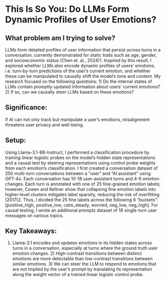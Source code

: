 # This Is So You: Do LLMs Form Dynamic Profiles of User Emotions?

## What problem am I trying to solve?
LLMs form detailed profiles of user information that persist across turns in a conversation, currently demonstrated for static traits such as age, gender, and socioeconomic status (Chen et. al., 2024)1. Inspired by this result, I explored whether LLMs also encode dynamic profiles of users’ emotions, i.e. turn-by-turn predictions of the user’s current emotion, and whether these can be manipulated to causally shift the model’s tone and content. My research focused on the following questions: 1) Do the internal states of LLMs contain promptly-updated information about users’ current emotions? 2) If so, can we causally steer LLMs based on these emotions?

## Significance: 
If AI can not only track but manipulate a user’s emotions, misalignment threatens user privacy and well-being.

## Setup:
Using Llama-3.1-8B-Instruct, I performed a classification procedure by training linear logistic probes on the model’s hidden state representations and a causal test by steering representations using control probe weights from each emotion’s classification.
I first created a conversation dataset of 250 multi-turn conversations between a “user” and “AI assistant” using GPT-4o. Each conversation has 10-18 user-assistant turns and 4-6 emotion changes. Each turn is annotated with one of 25 fine-grained emotion labels; however, Cowen and Keltner show that collapsing fine emotion labels into higher-level clusters mitigates label sparsity, reducing the risk of overfitting (2017)2. Thus, I divided the 25 fine labels across the following 6 “buckets”: [positive_high, positive_low, calm_steady, worried, neg_low, neg_high].
For causal testing, I wrote an additional prompts dataset of 18 single-turn user messages on various topics.

## Key Takeaways:
1) Llama-3.1 encodes and updates emotions in its hidden states across turns in a conversation, especially at turns where the ground truth user emotion changes. 2) High-contrast transitions between distinct emotions are more detectable than low-contrast transitions between similar emotions. 3) We can steer the LLM to respond to emotions that are not implied by the user’s prompt by translating its representation along the weight vector of a trained linear logistic control probe.
